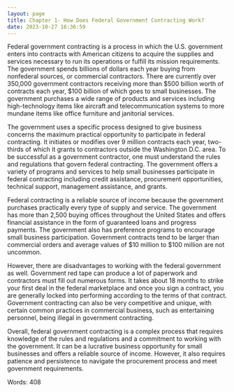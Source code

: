 ```yaml
---
layout: page
title: Chapter 1- How Does Federal Government Contracting Work?
date: 2023-10-27 16:36:59
---
```

Federal government contracting is a process in which the U.S. government enters into contracts with American citizens to acquire the supplies and services necessary to run its operations or fulfill its mission requirements. The government spends billions of dollars each year buying from nonfederal sources, or commercial contractors. There are currently over 350,000 government contractors receiving more than $500 billion worth of contracts each year, $100 billion of which goes to small businesses. The government purchases a wide range of products and services including high-technology items like aircraft and telecommunication systems to more mundane items like office furniture and janitorial services.

The government uses a specific process designed to give business concerns the maximum practical opportunity to participate in federal contracting. It initiates or modifies over 9 million contracts each year, two-thirds of which it grants to contractors outside the Washington D.C. area. To be successful as a government contractor, one must understand the rules and regulations that govern federal contracting. The government offers a variety of programs and services to help small businesses participate in federal contracting including credit assistance, procurement opportunities, technical support, management assistance, and grants.

Federal contracting is a reliable source of income because the government purchases practically every type of supply and service. The government has more than 2,500 buying offices throughout the United States and offers financial assistance in the form of guaranteed loans and progress payments. The government also has preference programs to encourage small business participation. Government contracts tend to be larger than commercial orders and average values of $10 million to $100 million are not uncommon.

However, there are disadvantages to working with the federal government as well. Government red tape can produce a lot of paperwork and contractors must fill out numerous forms. It takes about 18 months to strike your first deal in the federal marketplace and once you sign a contract, you are generally locked into performing according to the terms of that contract. Government contracting can also be very competitive and unique, with certain common practices in commercial business, such as entertaining personnel, being illegal in government contracting.

Overall, federal government contracting is a complex process that requires knowledge of the rules and regulations and a commitment to working with the government. It can be a lucrative business opportunity for small businesses and offers a reliable source of income. However, it also requires patience and persistence to navigate the procurement process and meet government requirements.

Words: 408
